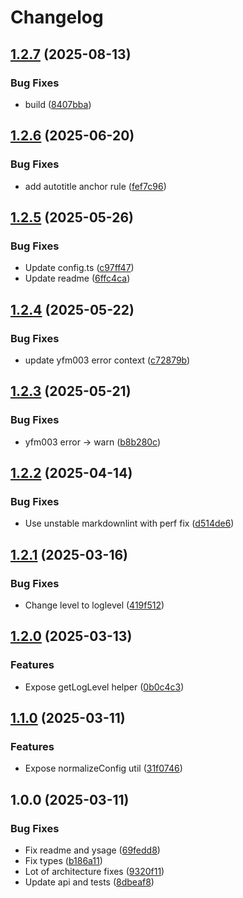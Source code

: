 # Changelog

## [1.2.7](https://github.com/diplodoc-platform/yfmlint/compare/v1.2.6...v1.2.7) (2025-08-13)


### Bug Fixes

* build ([8407bba](https://github.com/diplodoc-platform/yfmlint/commit/8407bba2d43201d03dbadedfd1ed0c842e88f440))

## [1.2.6](https://github.com/diplodoc-platform/yfmlint/compare/v1.2.5...v1.2.6) (2025-06-20)


### Bug Fixes

* add autotitle anchor rule ([fef7c96](https://github.com/diplodoc-platform/yfmlint/commit/fef7c965c4bed0de2ecbf6bd1f0b8d649ffa2175))

## [1.2.5](https://github.com/diplodoc-platform/yfmlint/compare/v1.2.4...v1.2.5) (2025-05-26)


### Bug Fixes

* Update config.ts ([c97ff47](https://github.com/diplodoc-platform/yfmlint/commit/c97ff4746a4059221a89c8b97b786fc8187e6089))
* Update readme ([6ffc4ca](https://github.com/diplodoc-platform/yfmlint/commit/6ffc4cac8f364d9361f6c231845573d50005f093))

## [1.2.4](https://github.com/diplodoc-platform/yfmlint/compare/v1.2.3...v1.2.4) (2025-05-22)


### Bug Fixes

* update yfm003 error context ([c72879b](https://github.com/diplodoc-platform/yfmlint/commit/c72879bdf7329d2062f44816d2c85bf52d76a353))

## [1.2.3](https://github.com/diplodoc-platform/yfmlint/compare/v1.2.2...v1.2.3) (2025-05-21)


### Bug Fixes

* yfm003 error -&gt; warn ([b8b280c](https://github.com/diplodoc-platform/yfmlint/commit/b8b280c7e4e2231dbd94a9cc86e8d81291c3182c))

## [1.2.2](https://github.com/diplodoc-platform/yfmlint/compare/v1.2.1...v1.2.2) (2025-04-14)


### Bug Fixes

* Use unstable markdownlint with perf fix ([d514de6](https://github.com/diplodoc-platform/yfmlint/commit/d514de687507f066bb644e79797641d610b38058))

## [1.2.1](https://github.com/diplodoc-platform/yfmlint/compare/v1.2.0...v1.2.1) (2025-03-16)


### Bug Fixes

* Change level to loglevel ([419f512](https://github.com/diplodoc-platform/yfmlint/commit/419f512f34502daaaed9810e11e9d6ad6a0b5f15))

## [1.2.0](https://github.com/diplodoc-platform/yfmlint/compare/v1.1.0...v1.2.0) (2025-03-13)


### Features

* Expose getLogLevel helper ([0b0c4c3](https://github.com/diplodoc-platform/yfmlint/commit/0b0c4c30b7ff842b4125410519f4811c1101d83a))

## [1.1.0](https://github.com/diplodoc-platform/yfmlint/compare/v1.0.0...v1.1.0) (2025-03-11)


### Features

* Expose normalizeConfig util ([31f0746](https://github.com/diplodoc-platform/yfmlint/commit/31f0746086859bf099a61326e69d48c8c17a43d1))

## 1.0.0 (2025-03-11)


### Bug Fixes

* Fix readme and ysage ([69fedd8](https://github.com/diplodoc-platform/yfmlint/commit/69fedd8320a8c16112e3a24c9ea3d3adf1dbc77d))
* Fix types ([b186a11](https://github.com/diplodoc-platform/yfmlint/commit/b186a11fca760ed81acc948834e64aad537f48cb))
* Lot of architecture fixes ([9320f11](https://github.com/diplodoc-platform/yfmlint/commit/9320f113e2664f514a69eba07825f17ab4fdf1dc))
* Update api and tests ([8dbeaf8](https://github.com/diplodoc-platform/yfmlint/commit/8dbeaf80a73f01362bee10781398cecec8ffad86))
